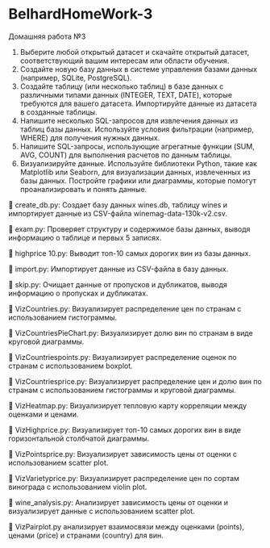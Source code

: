 # BelhardHomeWork-3
Домашняя работа №3
1. Выберите любой открытый датасет и скачайте открытый датасет, соответствующий вашим интересам или области обучения.
2. Создайте новую базу данных в системе управления базами данных (например, SQLite, PostgreSQL).
3. Создайте таблицу (или несколько таблиц) в базе данных с различными типами данных (INTEGER, TEXT, DATE), которые требуются для вашего датасета. Импортируйте данные из датасета в созданные таблицы.
4. Напишите несколько SQL-запросов для извлечения данных из таблиц базы данных. Используйте условия фильтрации (например, WHERE) для получения нужных данных.
5. Напишите SQL-запросы, использующие агрегатные функции (SUM, AVG, COUNT) для выполнения расчетов по данным таблицы.
6. Визуализируйте данные. Используйте библиотеки Python, такие как Matplotlib или Seaborn, для визуализации данных, извлеченных из базы данных. Постройте графики или диаграммы, которые помогут проанализировать и понять данные.

	create_db.py: Создает базу данных wines.db, таблицу wines и импортирует данные из CSV-файла winemag-data-130k-v2.csv.

	exam.py: Проверяет структуру и содержимое базы данных, выводя информацию о таблице и первых 5 записях.

	highprice 10.py: Выводит топ-10 самых дорогих вин из базы данных.

	import.py: Импортирует данные из CSV-файла в базу данных.

	skip.py: Очищает данные от пропусков и дубликатов, выводя информацию о пропусках и дубликатах.

	VizCountries.py: Визуализирует распределение цен по странам с использованием гистограммы.

	VizCountriesPieChart.py: Визуализирует долю вин по странам в виде круговой диаграммы.

	VizCountriespoints.py: Визуализирует распределение оценок по странам с использованием boxplot.

	VizCountriesprice.py: Визуализирует распределение цен и долю вин по странам с использованием гистограммы и круговой диаграммы.

	VizHeatmap.py: Визуализирует тепловую карту корреляции между оценками и ценами.

	VizHighprice.py: Визуализирует топ-10 самых дорогих вин в виде горизонтальной столбчатой диаграммы.

	VizPointsprice.py: Визуализирует зависимость цены от оценки с использованием scatter plot.

	VizVarietyprice.py: Визуализирует распределение цен по сортам винограда с использованием violin plot.

	wine_analysis.py: Анализирует зависимость цены от оценки и визуализирует данные с использованием scatter plot.

	VizPairplot.py анализирует взаимосвязи между оценками (points), ценами (price) и странами (country) для вин.

